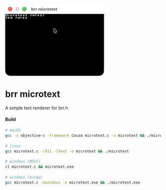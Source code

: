 <img src="./microtext.png" width="320" />

# brr microtext
A simple text renderer for brr.h

#### Build 
```bash
# macOS
gcc -x objective-c -framework Cocoa microtext.c -o microtext && ./microtext

# linux
gcc microtext.c -lX11 -lXext -o microtext && ./microtext

# windows (MSVC)
cl microtext.c && microtext.exe

# windows (mingw)
gcc microtext.c -mwindows -o microtext.exe && ./microtext.exe
```

